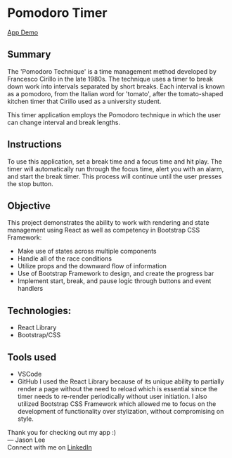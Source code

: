 # Pomodoro Timer

[App Demo](https://pomodoro-timer-liard.vercel.app/)
## Summary
The 'Pomodoro Technique' is a time management method developed by Francesco Cirillo in the late 1980s. The technique uses a timer to break down work into intervals separated by short breaks. Each interval is known as a pomodoro, from the Italian word for 'tomato', after the tomato-shaped kitchen timer that Cirillo used as a university student.

This timer application employs the Pomodoro technique in which the user can change interval and break lengths.

## Instructions
To use this application, set a break time and a focus time and hit play. The timer will automatically run through the focus time, alert you with an alarm, and start the break timer. This process will continue until the user presses the stop button.

## Objective
This project demonstrates the ability to work with rendering and state management using React as well as competency in Bootstrap CSS Framework:
- Make use of states across multiple components
- Handle all of the race conditions
- Utilize props and the downward flow of information 
- Use of Bootstrap Framework to design, and create the progress bar
- Implement start, break, and pause logic through buttons and event handlers

## Technologies:
- React Library
- Bootstrap/CSS

## Tools used
- VSCode
- GitHub
I used the React Library because of its unique ability to partially render a page without the need to reload which is essential since the timer needs to re-render periodically without user initiation. I also utilized Bootstrap CSS Framework which allowed me to focus on the development of functionality over stylization, without compromising on style.

Thank you for checking out my app :) <br />
— Jason Lee<br />
Connect with me on [LinkedIn](https://www.linkedin.com/in/jason-jisu-lee)
